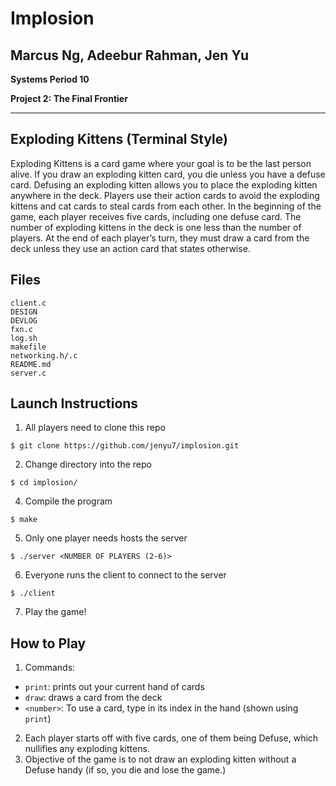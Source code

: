 # Implosion
## Marcus Ng, Adeebur Rahman, Jen Yu
**Systems Period 10**

**Project 2: The Final Frontier**
___
## Exploding Kittens (Terminal Style)
Exploding Kittens is a card game where your goal is to be the last person alive. If you draw an exploding kitten card, you die unless you have a defuse card. Defusing an exploding kitten allows you to place the exploding kitten anywhere in the deck. Players use their action cards to avoid the exploding kittens and cat cards to steal cards from each other. In the beginning of the game, each player receives five cards, including one defuse card. The number of exploding kittens in the deck is one less than the number of players. At the end of each player’s turn, they must draw a card from the deck unless they use an action card that states otherwise.

## Files
```
client.c
DESIGN
DEVLOG
fxn.c
log.sh
makefile
networking.h/.c
README.md 
server.c
```

## Launch Instructions
1. All players need to clone this repo
```
$ git clone https://github.com/jenyu7/implosion.git
```
2. Change directory into the repo
```
$ cd implosion/
```
4. Compile the program
```
$ make
```
5. Only one player needs hosts the server
```
$ ./server <NUMBER OF PLAYERS (2-6)>
```
6. Everyone runs the client to connect to the server
```
$ ./client
```
7. Play the game!

## How to Play

1. Commands: 
  * `print`: prints out your current hand of cards
  * `draw`: draws a card from the deck
  * `<number>`: To use a card, type in its index in the hand (shown using `print`)
2. Each player starts off with five cards, one of them being Defuse, which nullifies any exploding kittens. 
3. Objective of the game is to not draw an exploding kitten without a Defuse handy (if so, you die and lose the game.) 

